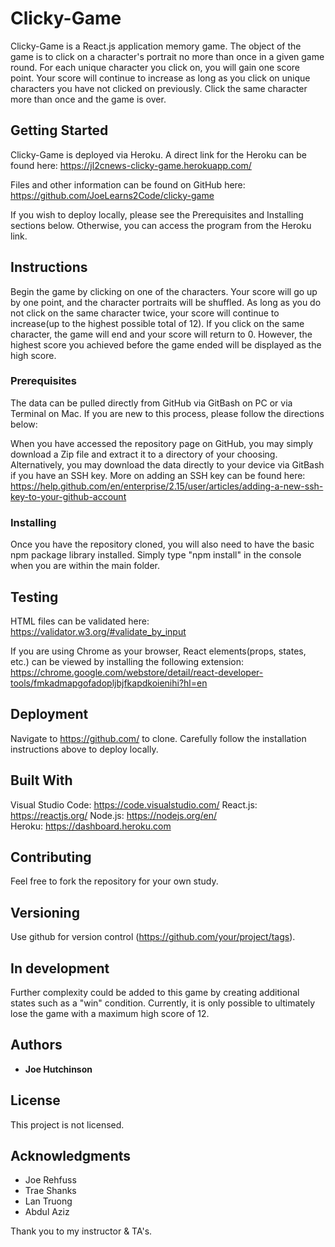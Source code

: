 # Clicky-Game

Clicky-Game is a React.js application memory game.  The object of the game is to click on a character's portrait no more than once in a given game round.  For each unique character you click on, you will gain one score point.  Your score will continue to increase as long as you click on unique characters you have not clicked on previously.  Click the same character more than once and the game is over.

## Getting Started

Clicky-Game is deployed via Heroku.  A direct link for the Heroku can be found here: https://jl2cnews-clicky-game.herokuapp.com/

Files and other information can be found on GitHub here: https://github.com/JoeLearns2Code/clicky-game

If you wish to deploy locally, please see the Prerequisites and Installing sections below.  Otherwise, you can access the program from the Heroku link.

## Instructions

Begin the game by clicking on one of the characters.  Your score will go up by one point, and the character portraits will be shuffled.  As long as you do not click on the same character twice, your score will continue to increase(up to the highest possible total of 12).  If you click on the same character, the game will end and your score will return to 0.  However, the highest score you achieved before the game ended will be displayed as the high score.


### Prerequisites

The data can be pulled directly from GitHub via GitBash on PC or via Terminal on Mac.  If you are new to this process, please follow the directions below:

When you have accessed the repository page on GitHub, you may simply download a Zip file and extract it to a directory of your choosing.  Alternatively, you may download the data directly to your device via GitBash if you have an SSH key.  More on adding an SSH key can be found here: https://help.github.com/en/enterprise/2.15/user/articles/adding-a-new-ssh-key-to-your-github-account


### Installing

Once you have the repository cloned, you will also need to have the basic npm package library installed.  Simply type "npm install" in the console when you are within the main folder.  



## Testing

HTML files can be validated here: https://validator.w3.org/#validate_by_input

If you are using Chrome as your browser, React elements(props, states, etc.) can be viewed by installing the following extension: https://chrome.google.com/webstore/detail/react-developer-tools/fmkadmapgofadopljbjfkapdkoienihi?hl=en 


## Deployment

Navigate to https://github.com/ to clone.  Carefully follow the installation instructions above to deploy locally.


## Built With

Visual Studio Code: https://code.visualstudio.com/
React.js: https://reactjs.org/
Node.js: https://nodejs.org/en/  
Heroku: https://dashboard.heroku.com 


## Contributing

Feel free to fork the repository for your own study.  


## Versioning

Use github for version control (https://github.com/your/project/tags).


## In development

Further complexity could be added to this game by creating additional states such as a "win" condition.  Currently, it is only possible to ultimately lose the game with a maximum high score of 12.

## Authors

* **Joe Hutchinson**

## License

This project is not licensed.

## Acknowledgments

* Joe Rehfuss
* Trae Shanks
* Lan Truong
* Abdul Aziz

Thank you to my instructor & TA's.
